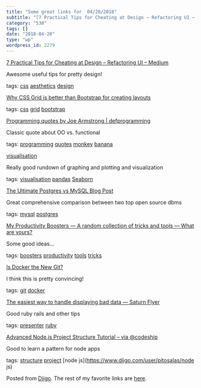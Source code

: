 ```yaml
---
title: "Some great links for  04/20/2018"
subtitle: "[7 Practical Tips for Cheating at Design – Refactoring UI – Medium](https://medium.com/refactoring-u..."
category: "538"
tags: []
date: "2018-04-20"
type: "wp"
wordpress_id: 2279
---
```

[7 Practical Tips for Cheating at Design – Refactoring UI – Medium](https://medium.com/refactoring-ui/7-practical-tips-for-cheating-at-design-40c736799886?source=userActivityShare-d383785221d0-1524177305) 

Awesome useful tips for pretty design!

 tags: [css](https://www.diigo.com/user/pitosalas/css) [aesthetics](https://www.diigo.com/user/pitosalas/aesthetics) [design](https://www.diigo.com/user/pitosalas/design)

 [Why CSS Grid is better than Bootstrap for creating layouts](https://hackernoon.com/how-css-grid-beats-bootstrap-85d5881cf163?source=userActivityShare-d383785221d0-1524177045) 

 tags: [css](https://www.diigo.com/user/pitosalas/css) [grid](https://www.diigo.com/user/pitosalas/grid) [bootstrap](https://www.diigo.com/user/pitosalas/bootstrap)

 [Programming quotes by Joe Armstrong | defprogramming](http://www.defprogramming.com/quotes-by/joe-armstrong/) 

Classic quote about OO vs. functional

 tags: [programming](https://www.diigo.com/user/pitosalas/programming) [quotes](https://www.diigo.com/user/pitosalas/quotes) [monkey](https://www.diigo.com/user/pitosalas/monkey) [banana](https://www.diigo.com/user/pitosalas/banana)

 [visualisation](http://www.marcelscharth.com/python/visualisation.html) 

Really good rundown of graphing and plotting and visualization

 tags: [visualisation](https://www.diigo.com/user/pitosalas/visualisation) [pandas](https://www.diigo.com/user/pitosalas/pandas) [Seaborn](https://www.diigo.com/user/pitosalas/Seaborn)

 [The Ultimate Postgres vs MySQL Blog Post](https://dev.to/dmfay/the-ultimate-postgres-vs-mysql-blog-post-1l5f) 

Great comprehensive comparison between two top open source dbms 

 tags: [mysql](https://www.diigo.com/user/pitosalas/mysql) [postgres](https://www.diigo.com/user/pitosalas/postgres)

 [My Productivity Boosters — A random collection of tricks and tools — What are yours?](https://dev.to/fabrik42/my-productivity-boosters--a-random-collection-of-tricks-and-tools--what-are-yours-28fm) 

Some good ideas…

 tags: [boosters](https://www.diigo.com/user/pitosalas/boosters) [productivity](https://www.diigo.com/user/pitosalas/productivity) [tools](https://www.diigo.com/user/pitosalas/tools) [tricks](https://www.diigo.com/user/pitosalas/tricks)

 [Is Docker the New Git?](https://dev.to/thejoezack/is-docker-the-new-git-h5i) 

I think this is pretty convincing!

 tags: [git](https://www.diigo.com/user/pitosalas/git) [docker](https://www.diigo.com/user/pitosalas/docker)

 [The easiest way to handle displaying bad data — Saturn Flyer](https://www.saturnflyer.com/blog/the-easiest-way-to-handle-displaying-bad-data/) 

Good ruby rails and other tips

 tags: [presenter](https://www.diigo.com/user/pitosalas/presenter) [ruby](https://www.diigo.com/user/pitosalas/ruby)

 [Advanced Node.js Project Structure Tutorial – via @codeship](https://blog.codeship.com/advanced-node-js-project-structure-tutorial/?utm_source=CodeshipNewsletter&utm_source=hs_email&utm_campaign=Weekly%20Newsletters&utm_medium=email&utm_content=61963794&_hsenc=p2ANqtz-9i7zGwOYyrk9P8OGkRCjfGHFLzjfhkKhAJRAfF6jgBguEOqLbrTOLOJYrgvTVZFVKK95nFx04vys7eT_UtF43ua5pVUA&_hsmi=61963390) 

Good to learn a pattern for node apps

 tags: [structure](https://www.diigo.com/user/pitosalas/structure) [project](https://www.diigo.com/user/pitosalas/project) [node js](https://www.diigo.com/user/pitosalas/node js)

Posted from [Diigo](https://www.diigo.com). The rest of my favorite links are [here](https://www.diigo.com/user/pitosalas).